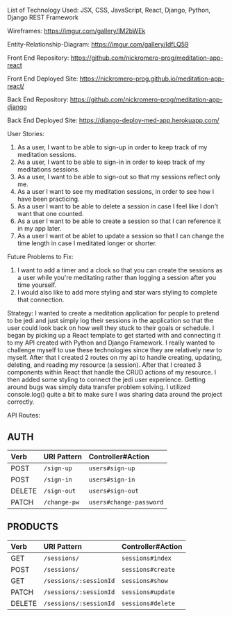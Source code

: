 List of Technology Used: JSX, CSS, JavaScript, React, Django, Python, Django REST Framework

Wireframes: https://imgur.com/gallery/lM2bWEk

Entity-Relationship-Diagram: https://imgur.com/gallery/IdfLQ59

Front End Repository: https://github.com/nickromero-prog/meditation-app-react

Front End Deployed Site: https://nickromero-prog.github.io/meditation-app-react/

Back End Repository: https://github.com/nickromero-prog/meditation-app-django

Back End Deployed Site: https://django-deploy-med-app.herokuapp.com/

User Stories:

1. As a user, I want to be able to sign-up in order to keep track of my meditation sessions.
2. As a user, I want to be able to sign-in in order to keep track of my meditations sessions.
3. As a user, I want to be able to sign-out so that my sessions reflect only me.
4. As a user I want to see my meditation sessions, in order to see how I have been practicing.
5. As a user I want to be able to delete a session in case I feel like I don't want that one counted.
6. As a user I want to be able to create a session so that I can reference it in my app later.
7. As a user I want ot be ablet to update a session so that I can change the time length in case I meditated longer or shorter.

Future Problems to Fix:
1) I want to add a timer and a clock so that you can create the sessions
as a user while you're meditating rather than logging a session after you time yourself.
2) I would also like to add more styling and star wars styling to complete that connection.

Strategy:
I wanted to create a meditation application for people to pretend to be jedi and just simply log their sessions in the application so that the user could look back on how well they stuck to their goals or schedule. I began by picking up a React template to get started with and connecting it to my API created with Python and Django Framework. I really wanted to challenge myself to use these technologies since they are relatively new to myself. After that I created 2 routes on my api to handle creating, updating, deleting, and reading my resource (a session). After that I created 3 components within React that handle the CRUD actions of my resource. I then added some styling to connect the jedi user experience. Getting around bugs was simply data transfer problem solving. I utilized console.log() quite a bit to make sure I was sharing data around the project correctly.

API Routes:
## AUTH
| Verb   | URI Pattern        | Controller#Action          |
|:-------|:----------------   |:------------------         |
| POST   | `/sign-up`         | `users#sign-up`            |
| POST   | `/sign-in`         | `users#sign-in`            |
| DELETE | `/sign-out`        | `users#sign-out`           |
| PATCH  | `/change-pw`       | `users#change-password`    |

## PRODUCTS
| Verb   | URI Pattern              | Controller#Action    |
|:-------|:----------------         |:------------------   |
| GET    | `/sessions/`             | `sessions#index`     |
| POST   | `/sessions/`             | `sessions#create`    |
| GET    | `/sessions/:sessionId`   | `sessions#show`      |
| PATCH  | `/sessions/:sessionId`   | `sessions#update`    |
| DELETE | `/sessions/:sessionId`   | `sessions#delete`    |
